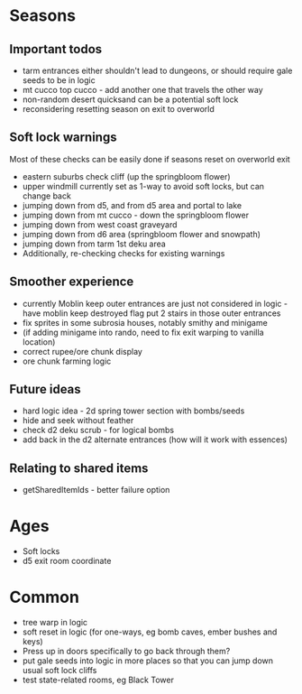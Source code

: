 # Seasons

## Important todos
- tarm entrances either shouldn't lead to dungeons, or should require gale seeds to be in logic
- mt cucco top cucco - add another one that travels the other way
- non-random desert quicksand can be a potential soft lock
- reconsidering resetting season on exit to overworld

## Soft lock warnings
Most of these checks can be easily done if seasons reset on overworld exit
- eastern suburbs check cliff (up the springbloom flower)
- upper windmill currently set as 1-way to avoid soft locks, but can change back
- jumping down from d5, and from d5 area and portal to lake
- jumping down from mt cucco - down the springbloom flower
- jumping down from west coast graveyard
- jumping down from d6 area (springbloom flower and snowpath)
- jumping down from tarm 1st deku area
- Additionally, re-checking checks for existing warnings

## Smoother experience 
- currently Moblin keep outer entrances are just not considered in logic - have moblin keep destroyed flag put 2 stairs in those outer entrances
- fix sprites in some subrosia houses, notably smithy and minigame  
- (if adding minigame into rando, need to fix exit warping to vanilla location)
- correct rupee/ore chunk display
- ore chunk farming logic

## Future ideas
- hard logic idea - 2d spring tower section with bombs/seeds
- hide and seek without feather
- check d2 deku scrub - for logical bombs
- add back in the d2 alternate entrances (how will it work with essences)

## Relating to shared items
- getSharedItemIds - better failure option

# Ages
- Soft locks
- d5 exit room coordinate

# Common
- tree warp in logic
- soft reset in logic (for one-ways, eg bomb caves, ember bushes and keys)
- Press up in doors specifically to go back through them?
- put gale seeds into logic in more places so that you can jump down usual soft lock cliffs 
- test state-related rooms, eg Black Tower